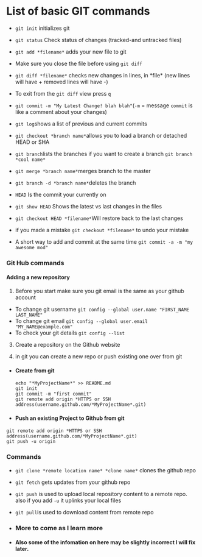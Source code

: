 List of basic GIT commands
==========================

*   `git init` initializes git
  
*   `git status` Check status of changes (tracked-and untracked files)
  
*   `git add *filename*` adds your new file to git
  
*   Make sure you close the file before using `git diff`
  
*   `git diff *filename*` checks new changes in lines, in \*file\* (new lines will have + removed lines will have -)
  
*   To exit from the `git diff` view press `q`
*   `git commit -m "My Latest Change! blah blah"`(`-m` = message `commit` is like a comment about your changes)
*   `git log`shows a list of previous and current commits
  
*   `git checkout *branch name*`allows you to load a branch or detached HEAD or SHA
  
*   `git branch`lists the branches if you want to create a branch `git branch *cool name*`
  
*   `git merge *branch name*`merges branch to the master
  
*   `git branch -d *branch name*`deletes the branch
  
*   `HEAD` Is the commit your currently on
*   `git show HEAD` Shows the latest vs last changes in the files
*   `git checkout HEAD *filename*`Will restore back to the last changes
*   if you made a mistake `git checkout *filename*` to undo your mistake
*   A short way to add and commit at the same time `git commit -a -m "my awesome mod"`

### Git Hub commands

  

#### Adding a new repository

1.  Before you start make sure you git email is the same as your github account

*   To change git username `git config --global user.name "FIRST_NAME LAST_NAME"`
*   To change git email `git config --global user.email "MY_NAME@example.com"`
*   To check your git details `git config --list`
  

3.  Create a repository on the Github website
  
5.  in git you can create a new repo or push existing one over from git

*   #### Create from git
    
      
    `echo "*MyProjectName*" >> README.md`  
    `git init`  
    `git commit -m "first commit"`  
    `git remote add origin *HTTPS or SSH address(username.github.com/*MyProjectName*.git)`
  
*   #### Push an existing Project to Github from git
    
      
    
`git remote add origin *HTTPS or SSH address(username.github.com/*MyProjectName*.git)`  
`git push -u origin`

### Commands

*   `git clone *remote location name* *clone name*` clones the github repo
*   `git fetch` gets updates from your github repo
*   `git push` is used to upload local repository content to a remote repo. also if you add `-u` it uplinks your local files
*   `git pull`is used to download content from remote repo


*   ### More to come as I learn more
*   #### Also some of the infomation on here may be slightly incorrect I will fix later.
